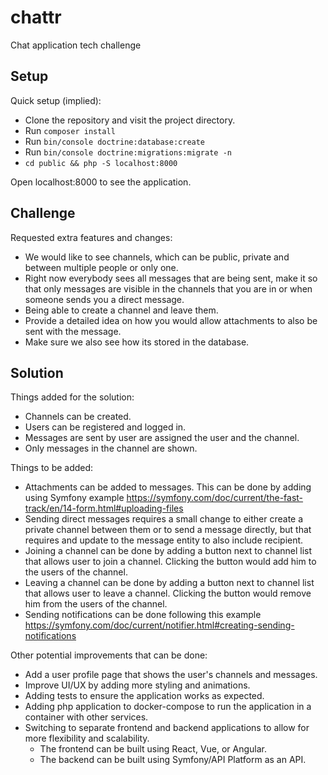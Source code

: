 # chattr
Chat application tech challenge

## Setup

Quick setup (implied):
- Clone the repository and visit the project directory.
- Run `composer install`
- Run `bin/console doctrine:database:create`
- Run `bin/console doctrine:migrations:migrate -n`
- `cd public && php -S localhost:8000`

Open localhost:8000 to see the application.


## Challenge

Requested extra features and changes:
- We would like to see channels, which can be public, private and between multiple people or only one.
- Right now everybody sees all messages that are being sent, make it so that only messages are visible in the channels that you are in or when someone sends you a direct message.
-  Being able to create a channel and leave them.
- Provide a detailed idea on how you would allow attachments to also be sent with the message.
- Make sure we also see how its stored in the database.

## Solution

Things added for the solution:
- Channels can be created.
- Users can be registered and logged in.
- Messages are sent by user are assigned the user and the channel.
- Only messages in the channel are shown.

Things to be added:
- Attachments can be added to messages. This can be done by adding using Symfony example https://symfony.com/doc/current/the-fast-track/en/14-form.html#uploading-files
- Sending direct messages requires a small change to either create a private channel between them or to send a message directly,
  but that requires and update to the message entity to also include recipient.
- Joining a channel can be done by adding a button next to channel list that allows user to join a channel. Clicking the button would add him to the users of the channel.
- Leaving a channel can be done by adding a button next to channel list that allows user to leave a channel. Clicking the button would remove him from the users of the channel.
- Sending notifications can be done following this example https://symfony.com/doc/current/notifier.html#creating-sending-notifications

Other potential improvements that can be done:
- Add a user profile page that shows the user's channels and messages.
- Improve UI/UX by adding more styling and animations.
- Adding tests to ensure the application works as expected.
- Adding php application to docker-compose to run the application in a container with other services.
- Switching to separate frontend and backend applications to allow for more flexibility and scalability.
  - The frontend can be built using React, Vue, or Angular.
  - The backend can be built using Symfony/API Platform as an API.
